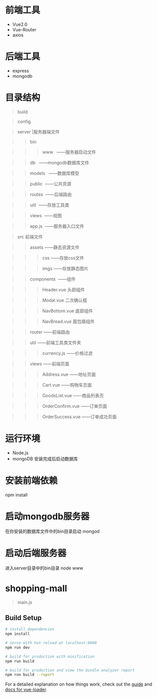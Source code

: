 # 前端工具
* Vue2.0
* Vue-Router
* axios
# 后端工具
* express
* mongodb
# 目录结构
> build 

> config

> server  |服务器端文件

>> bin

>>> www   ——服务器启动文件

>> db   ——mongodb数据库文件

>> models   ——数据库模型

>> public  ——公共资源

>> routes  ——后端路由

>> uitl  ——存放工具类

>> views  ——视图

>> app.js  ——服务器入口文件

> src 前端文件

>> assets ——静态资源文件

>>> css ——存放css文件

>>> imgs ——存放静态图片

>> components  ——组件

>>> Header.vue 头部组件

>>> Modal.vue 二次确认框

>>> NavBottom.vue 底部组件

>>> NavBread.vue 面包屑组件

>> router ——前端路由

>> util ——前端工具类文件夹

>>> currency.js ——价格过滤

>> views ——前端页面

>>> Address.vue ——地址页面

>>> Cart.vue ——购物车页面

>>> GoodsList.vue ——商品列表页

>>> OrderConfirm.vue ——订单页面

>>> OrderSuccess.vue ——订单成功页面


# 运行环境
* Node.js 
* mongoDB
安装完成后启动数据库

# 安装前端依赖
npm install

# 启动mongodb服务器
在你安装的数据库文件中的bin目录启动
mongod

# 启动后端服务器
进入server目录中的bin目录
node www


# shopping-mall

> main.js

## Build Setup

``` bash
# install dependencies
npm install

# serve with hot reload at localhost:8080
npm run dev

# build for production with minification
npm run build

# build for production and view the bundle analyzer report
npm run build --report
```

For a detailed explanation on how things work, check out the [guide](http://vuejs-templates.github.io/webpack/) and [docs for vue-loader](http://vuejs.github.io/vue-loader).
